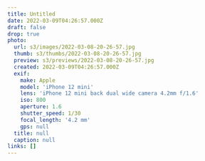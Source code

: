 ```yaml
---
title: Untitled
date: 2022-03-09T04:26:57.000Z
draft: false
drop: true
photo:
  url: s3/images/2022-03-08-20-26-57.jpg
  thumb: s3/thumbs/2022-03-08-20-26-57.jpg
  preview: s3/previews/2022-03-08-20-26-57.jpg
  created: 2022-03-09T04:26:57.000Z
  exif:
    make: Apple
    model: 'iPhone 12 mini'
    lens: 'iPhone 12 mini back dual wide camera 4.2mm f/1.6'
    iso: 800
    aperture: 1.6
    shutter_speed: 1/30
    focal_length: '4.2 mm'
    gps: null
  title: null
  caption: null
links: []
---
```

